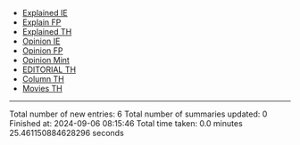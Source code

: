 - [Explained IE](markdown_files/Explained_IE.md)
- [Explain FP](markdown_files/Explain_FP.md)
- [Explained TH](markdown_files/Explained_TH.md)
- [Opinion IE](markdown_files/Opinion_IE.md)
- [Opinion FP](markdown_files/Opinion_FP.md)
- [Opinion Mint](markdown_files/Opinion_Mint.md)
- [EDITORIAL TH](markdown_files/EDITORIAL_TH.md)
- [Column TH](markdown_files/Column_TH.md)
- [Movies TH](markdown_files/Movies_TH.md)



 ************************************************* 
Total number of new entries: 6
Total number of summaries updated: 0
Finished at: 2024-09-06 08:15:46
Total time taken: 0.0 minutes 25.461150884628296 seconds
